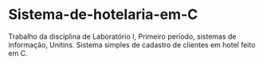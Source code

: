 # Sistema-de-hotelaria-em-C
Trabalho da disciplina de Laboratório  I, Primeiro período, sistemas de informação, Unitins.  Sistema simples de cadastro de clientes em hotel feito em C.
